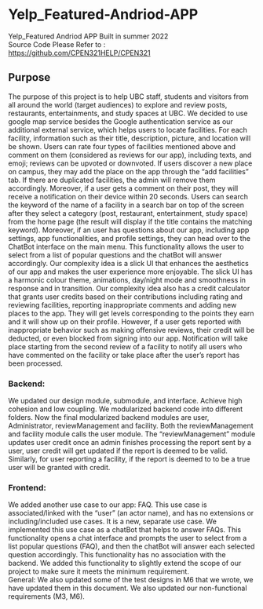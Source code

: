# Yelp_Featured-Andriod-APP
Yelp_Featured Andriod APP Built in summer 2022 </br>
Source Code Please Refer to : </br>
https://github.com/CPEN321HELP/CPEN321 </br>

## Purpose
The purpose of this project is to help UBC staff, students and visitors from all around the world (target audiences) to explore and review posts, restaurants, entertainments, and study spaces at UBC. We decided to use google map service besides the Google authentication service as our additional external service, which helps users to locate facilities. For each facility, information such as their title, description, picture, and location will be shown. Users can rate four types of facilities mentioned above and comment on them (considered as reviews for our app), including texts, and emoji; reviews can be upvoted or downvoted. If users discover a new place on campus, they may add the place on the app through the “add facilities” tab. If there are duplicated facilities, the admin will remove them accordingly. Moreover, if a user gets a comment on their post, they will receive a notification on their device within 20 seconds. Users can search the keyword of the name of a facility in a search bar on top of the screen after they select a category (post, restaurant, entertainment, study space) from the home page (the result will display if the title contains the matching keyword). Moreover, if an user has questions about our app, including app settings, app functionalities, and profile settings, they can head over to the ChatBot interface on the main menu. This functionality allows the user to select from a list of popular questions and the chatBot will answer accordingly. Our complexity idea is a slick UI that enhances the aesthetics of our app and makes the user experience more enjoyable. The slick UI has a harmonic colour theme, animations, day/night mode and smoothness in response and in transition. Our complexity idea also has a credit calculator that grants user credits based on their contributions including rating and reviewing facilities, reporting inappropriate comments and adding new places to the app. They will get levels corresponding to the points they earn and it will show up on their profile. However, if a user gets reported with inappropriate behavior such as making offensive reviews, their credit will be deducted, or even blocked from signing into our app. Notification will take place starting from the second review of a facility to notify all users who have commented on the facility or take place after the user’s report has been processed.

### Backend: 
We updated our design module, submodule, and interface. Achieve high cohesion and low coupling. We modularized backend code into different folders.
Now the final modularized backend modules are user, Administrator, reviewManagement and facility.  Both the reviewManagement and facility module calls the user module. The “reviewManagement” module updates user credit once an admin finishes processing the report sent by a user, user credit will get updated if the report is deemed to be valid.  Similarly, for user reporting a facility, if the report is deemed to to be a true user will be granted with credit.  

### Frontend:
We added another use case to our app: FAQ. This use case is associated/linked with the “user” (an actor name), and has no extensions or including/included use cases. It is a new, separate use case. We implemented this use case as a chatBot that helps to answer FAQs. This functionality opens a chat interface and prompts the user to select from a list popular questions (FAQ), and then the chatBot will answer each selected question accordingly. This functionality has no association with the backend. We added this functionality to slightly extend the scope of our project to make sure it meets the minimum requirement.  
General:
We also updated some of the test designs in M6 that we wrote, we have updated them in this document. We also updated our non-functional requirements (M3, M6). 

